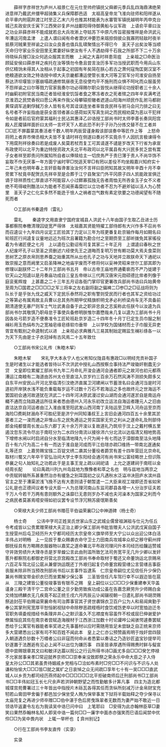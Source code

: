 <!-- { "loadSidebar": true } -->
　　薛祥字彦祥世为庐州人祖景仁在元仕至帅府镇抚父舜卿元季兵乱四海鼎沸绝荣进意祥乃戴武弁擐甲超骑集义兵保障郡邑适　太祖高皇帝龙飞淮向驻师和阳祥遂从俞平章内附扈跸渡江时至正乙末六月也推其材能表为水寨管军镇抚越明年丙申克台城己亥政安庆壬寅下江西癸卯复庐州战鄱阳得侍御黄船与议军政　上语俞平章曰汝之功业非薛彦祥不能成就若总大兵攻淅上夺姑苏下中原凡传旨密报惟祥是命洪武元年漕运河南孟津　上遣人谓曰闻有命者潜伏冲要恐来刼掠倘彼众我寡罔轻敌时夜半抵蔡河贼果至祥谕之曰汝众良善也值兵乱啸聚情出不得巳今　圣天子出矣汝等当顺天命归守家业乐安田里无累妻好纵使汝有千人不遇劫得千石我之所部不下二十万余待晓纵兵搜□汝众何逃众服其言而散　上闻之大喜时祥患背疽　上亲祖之□命医治顾延安侯曰薛彦祥之疾托在汝等慎勿令惫且尝言汝历多军功当授武职而今用兵山东供亿精饷未得其人汝相从于起事之初固有年矣简在朕心若古之萧何寇恂匡弼汉室不绝粮道欲汝效之特诰授中顺大夫京畿都漕运使管长淮大河等卫官军分司淮安自扬至蔡达济坝堰皆沙塞崩塌疏通修筑昼夜无息役使均平不施刑而众惧不呵叱而众服虽劳不怨祥谕之曰尔等戮力官家我奏尔功必得赐尔职众皆悦从继得论功授职者三十余人时幽蓟初附官民当南迁者皆经淮安饥馁者食之寒冻者衣之死者殡之四年辛亥满考还京淮泗之民焚香祝曰愿公再来作我父母攀辕拒辙者遮道山阳海州顽民作乱驸马都尉黄琛调军追剿俘馘万余人皆有名号其诖误连坐者率皆良民祥与驸马会问力排之曰无名号者不许妄指由是获全首领者甚众感荷如天写真生祠之而民相劝莫为恶以干犯祥令如是者前后官府蒙其福利士民沾其惠泽乙卯诰授工部尚书时太师李善长奏凤阳宫殿人匠魇镇祥面折曰太师一言坏天下人若此恐不利于子孙乃分拣交替不在工者并□□匠不罪葢蒙其奏活者千数人明年丙辰营谨身殿该部误奏中等匠作上等　上怒命将罔上者弃市俾丞相大夫皆不复请时祥在侧遂曰奏对不实竟杀千人因抗言极谏得令下用腐刑祥徐奏曰若是成废人矣莫若杖而复工可其请遂不谴是岁改天下行省为承宣布政使司以北平为重边特授资政大夫北平布政司以北平属县有大兴民多贫乏尝有鬻子女者祥至即责问所属知所自者以俸赎给主一切庶务严于责巳薄于责人不尚华饰不妄取不作无厌事一年方面宁谧时宰□悦适天旱□有罔以差役不均坐殿嘉兴知府实十二年己未也明年春上言奸臣每谗害汝汝何不言祥曰臣罔知其故又明年辛酉十月不幸旁累下杖竟卒配贺氏先祥卒至是合葬于江宁县聚宝门外平冈原子四人凯能政宣俱迁谪于琼祥质性仁厚直谅不阿能容人小过鳏寡孤独无告者周恤无所吝金玉子女不义者绝不苟得峻刑酷法以为能者不忍闻荼毒糜烂以立功者不忍为不避斧钺以活人为心赞里　圣天子之仁化实多然不能迯于憸人之祸者岂气数有素定欤要之功德闻望有不随死而者 

　　○工部尚书秦逵传（雷礼） 

　　雷礼 
　　秦逵字文用直隶宁国府宣城县人洪武十八年由国子生取乙丑进士历事都察院奉檄清理囚徒宽严得体　太祖嘉其贤能特擢工部侍郎有大兴作多不召尚书而召逵议十九年四月议定工匠验其丁力定以三年为班更番复赴京输作每月如期名曰轮班匠行间逵复议量地远近为班次且署籍为勘合付之至期赍至工部听拨免其家徭役着为令诸匠便之七月　上以逵在公勤诏有司复其家二十年正月　上谓逵曰春秋之世人纪废坏孔子以至圣之资删述六经使先王之道晦而复明万世有赖功莫大焉夫食菜则思树艺之原衣帛则思养蚕之始重其所从出也孔子之功与天地并立故朕命天下通祀以致崇报之意而阙里又启圣降神之地庙宇废而不修将何以妥神灵昭来世尔工部其即为修理以副朕怀二十二年升工部尚书五月　帝以古帝王庙地界通衢亵而不严乃徙建于钦天山之阳逵以是月奏庙功成自三皇五帝继以三代两汉唐宋元勋硕德比侔者列像于庭衮冕辉煌　上甚嘉之二十三年五月诏各衙门掌印官更署改兵部尚书诰曰兵始黄帝至周为□国君之□□□□之军三将率之左右副将副之偏裨二□参□之□征战将则为队长于是乎张九伐之威天下定民乐泰然将之职有警则受民而行者也其军之资给功过之等第必有属焉故主兵曹以总其务所期甲仗精旗帜明戈矛必利桥梁舟车无不具备前期清道使无暴尸则军士气壮武勇自备于此之职非忠良之志奚称此任朕今以汝逵为兵部尚书尔其敬慎乃职母怠于事使兵备修明朕惟尔嘉懋哉未几复以逵为工部尚书十月因各处弓箭岁造不便奏准令工匠轮班赴京岁造二十四年冬十月丁巳定生员巾服之制襕衫用玉色绢布为之宽袖皂缘皂绦软巾垂带　上以学校为国储材而士子巾服无异吏胥宜有甄别之命逵制式以进　上亲视必求典雅凡三易其制始定赐监生襕衫绦各一以为天下先由是士子衣冠绰有古风焉二十五年致仕 

　　○工部尚书宋公礼传（朱睦木挈） 

　　朱睦木挈 
　　宋礼字大本永宁人也父彬知仪陇县有惠政□以明经充贡补国子生是时诸生以才能选者皆待以不次洪武中授礼山西按察佥事持法严竣锄奸剔蠹无少贷　文皇即位累擢工部尚书九年二月命礼开浚会通河会通者即元之故河也初元都燕漕运江南粮有二海道由苏州太仓至直沽入京岁约三百余万石然风涛不测损失颇多又自东平州安民山开河北至临清引汶绝济直属卫河建闸以节蓄泄名曰会通河当是时河道初开岸狭水浅不能负重载每岁运不过数十万石不若海运之多也故终元之世海运不罢国初会通河故道犹在洪武二十四年河决原武漫过安山湖而会通河遂淤自是南运舟檝不通而立陆路逓运所往来者悉由德州入河永乐初改立运法自海运者踵元人之旧由直沽达京自河运者由江入淮由淮至阳武发山西河南丁夫陆运至卫辉入河舟运至京而海险□费耗财溺舟不可胜纪至是济宁州同知潘叔王上言旧会通河四百五十余里其淤塞者三之一浚而通之非惟山东之民免逓运之劳实国家无穷之利从之遂命礼及刑部侍郎金纯都督周长发山东六郡丁夫十余万开浚以复故道礼乃筑坝于汶上之戴村横五里遏汶忽东流令尽出于南旺分为二水四分南流以接徐沛六分北流以达临清又相地势高下增修水闸以时启闭自分水至临清地降九十尺为闸十有七而达于漳御南至沽头地降百十有六尺为高二十有一而达于淮自是河成而平江伯瑄亦疏□维扬一带南北遂通矣礼等还京　上嘉劳赐宝镪二百锭文绣二袭其分董役者爵赏有差十四年营廷北京命礼取材川蜀又六年卒干官弘治间大学士李东阳经会通河有尚书宋公富经略世上但识陈恭襄之句人始知礼之功若此于是主事王宠上疏以祠祀请　上允之遂建祠于南旺以金经周长配 
　　论曰禹疏川列九州岛兹地为豫豫者和萃之名也　明与兹地当两京之中贡赋转输所系甚重然治亦有缓急之别耳国初之议凡遇秋水泛溢冲决田庐水滨州县官主之至于漕渠淤浅飞挽不达有大患则请于朝暂遣一二大臣来视工竣即还吾省如宋公礼是也正德间议者专设大臣一人为总理河南山东监司郡县各增一人分治岁征夫若干万人今若干万两有患则额外之诛靡巳无患则岁办不减也夫河澡本为国家之利而今之病民者莫甚焉噫安得如初议罢专设节浮冗稍苏疲氓斯善矣 

　　○荣禄大夫少师工部尚书赠茌平伯谥荣襄□公中神道碑（杨士奇） 

　　杨士奇 
　　公讳中字司正姓吴氏世家山东之武城业儒曾祖渊祖与仕元为任丘令考成皆以公贵累赠荣禄大夫正治上卿少保工部尚书妣皆赠夫人公洪武戊寅自国子生授营州后屯卫经历升大宁都司经历太宗皇帝义旗举师至大宁公以众出迎公体白洁丰伟占对明畅　上一见拔于羣众赐袭衣命守卫士力田南兵攻城率众却之移守蓟州捍御抚绥具有方略赐衣服器物以嘉奖之遂命署北平布政司理问升本司经历给饟运赞城守并效劳绩升大理寺丞是岁旱蝗公言此由刑滥所致乞法司务宽平无几升少卿以发奸慝升都察院右都御史将营北京宫殿改工部尚书奉命取材于蜀还又命董饷运北京赐帛六百疋车驾北征公扈从兼督饷运既还丁外艰归起复仍命董宫殿营缮公言营缮吉事臣丧服未除非所当预改刑部尚书后以言事忤旨逮系　仁宗皇帝嗣位尤见信任升少保仍兼尚书赐宝带金织衣巳而坐累解少保公事　三圣皆信任凡车驾行幸不以遐迩皆在扈从　三陵之建皆公董役竣事皆有银币之赐　皇上嗣位以公□□□少保重建奉天华盖谨身三殿干清干宁二宫命公董之旦夕勤劳致疾功成公虽在告嘉念厥劳升少师赐白金文绮加绣麟衣无几疾竟不起正统壬戌六月丙辰云讣闻辍视朝一日遣礼部尚书胡濙赐祭追封茌平伯赐谥荣襄命有司治葬事官其子贤世袭锦衣卫百户公为人和易闿爽勤于奉公其掌刑宪宽厚平恕恒躬视狱中命除秽恶疏桎梏时食饮戒饬吏卒以时宽恤迨迁冬官职务填委规措经书条理井井心之默识虽久不忘襟度有容虽忤不校或屈巳伸谢爱护僚属恒庇其佐在南京者尝赋造海艘材于江西浙江加数十时论讙哗公闻骇愕遽奏罢赋悉给于公寓官有器能者率奖进之先事蓄材以应时需随用皆足未尝缺乏自正统来京师多大营建悉出公家有司不知百姓不闻此本　皇上之仁亦公预赞画焉明于烛奸尝四鼓入朝道遇负钞数十万缗者公曰非寇而何命从者悉絷以奏诘之乃造钞匠盗宝钞提举司钞遂置于法邂逅有见必上闻不以出位为嫌历事　四圣皆承厚遇所得赐赉时鲜与儗宣德中尝赐银章其文曰和敏详达葢以贶公之行云所得书诗□画尤多自□□□癸乞停禄不允家居事亲孝□常迎就养京师□□崇奉亲没致即祭之荣永乐中命大臣之子入侍　皇太孙公□□其弟虽贵待姻戚乡党相与□洽如布素时□穷□□不问识与不识与人处谦和怡愉大□□□皆□就之属纩之日哀悼之众无间疏□享年七十有一吴□□□直武城人以乡贡为都司经历燕师起中□□□□□□北平拒破南师后迁刑部尚书□工部尚书□□丰伟如冠玉长七尺余声若洪钟朝野望之而性勤敏多计筭凡事　四主为造北都城堞宫苑曹署过三十年皆出中指授片木砾瓦各得其任而贪纵所刻减万计金帛财宝充牣若山膏田甲舍徧于都邑加少保坐受人贿为保举事发下狱将半载始释之夺少保寻以太庙完复之再进少师卒赠□□伯中湛于色后房曳珠翠者无数而为妻严始不敢近一日领诰毕返妻令左右为我读吴中诰巳问中曰　上笔耶曰　□安得为此亦翰林臣草□妻笑曰果然忝翰林名知人即吴中诰一篇何□□一廉字中面赤亦强笑而巳语后闻禁中优伶□□为吴中畏内状　上辄一举杯也 
【 弇州别记】 

　　○行在工部尚书李友直传（实录） 

　　实录 
